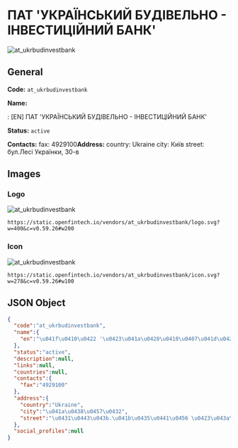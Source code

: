 
# ПАТ 'УКРАЇНСЬКИЙ БУДІВЕЛЬНО - ІНВЕСТИЦІЙНИЙ БАНК' 
![at_ukrbudinvestbank](https://static.openfintech.io/vendors/at_ukrbudinvestbank/logo.svg?w=400&c=v0.59.26#w200)  

## General 
 
**Code:** `at_ukrbudinvestbank` 
 
**Name:** 
 
:	[EN] ПАТ 'УКРАЇНСЬКИЙ БУДІВЕЛЬНО - ІНВЕСТИЦІЙНИЙ БАНК' 
 
**Status:** `active` 
 
**Contacts:** 
fax: 4929100**Address:** 
country: Ukraine 
city: Київ 
street: бул.Лесі Українки, 30-в 

## Images 

### Logo 
 
![at_ukrbudinvestbank](https://static.openfintech.io/vendors/at_ukrbudinvestbank/logo.svg?w=400&c=v0.59.26#w200)  

```
https://static.openfintech.io/vendors/at_ukrbudinvestbank/logo.svg?w=400&c=v0.59.26#w200
```  

### Icon 
 
![at_ukrbudinvestbank](https://static.openfintech.io/vendors/at_ukrbudinvestbank/icon.svg?w=278&c=v0.59.26#w100)  

```
https://static.openfintech.io/vendors/at_ukrbudinvestbank/icon.svg?w=278&c=v0.59.26#w100
```  

## JSON Object 

```json
{
  "code":"at_ukrbudinvestbank",
  "name":{
    "en":"\u041f\u0410\u0422 '\u0423\u041a\u0420\u0410\u0407\u041d\u0421\u042c\u041a\u0418\u0419 \u0411\u0423\u0414\u0406\u0412\u0415\u041b\u042c\u041d\u041e - \u0406\u041d\u0412\u0415\u0421\u0422\u0418\u0426\u0406\u0419\u041d\u0418\u0419 \u0411\u0410\u041d\u041a'"
  },
  "status":"active",
  "description":null,
  "links":null,
  "countries":null,
  "contacts":{
    "fax":"4929100"
  },
  "address":{
    "country":"Ukraine",
    "city":"\u041a\u0438\u0457\u0432",
    "street":"\u0431\u0443\u043b.\u041b\u0435\u0441\u0456 \u0423\u043a\u0440\u0430\u0457\u043d\u043a\u0438, 30-\u0432"
  },
  "social_profiles":null
}
```  
